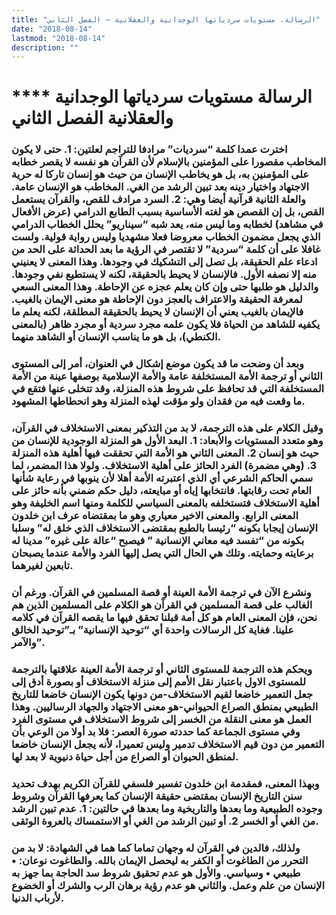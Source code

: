 ```yaml
---
title: "الرسالة، مستويات سردياتها الوجدانية والعقلانية – الفصل الثاني"
date: "2018-08-14"
lastmod: "2018-08-14"
description: ""
---
```

# **** **الرسالة مستويات سردياتها الوجدانية والعقلانية الفصل الثاني**

### اخترت عمدا كلمة “سرديات” مرادفا للتراجم لعلتين: 1. حتى لا يكون المخاطب مقصورا على المؤمنين بالإسلام لأن القرآن هو نفسه لا يقصر خطابه على المؤمنين به، بل هو يخاطب الإنسان من حيث هو إنسان تاركا له حرية الاجتهاد واختيار دينه بعد تبين الرشد من الغي. المخاطب هو الإنسان عامة. والعلة الثانية قرآنية أيضا وهي: 2. السرد مرادف للقص، والقرآن يستعمل القص، بل إن القصص هو لغته الأساسية بسبب الطابع الدرامي (عرض الأفعال في مشاهد) لخطابه وما ليس منه، يعد شبه “سيناريو” يحلل الخطاب الدرامي الذي يجعل مضمون الخطاب معروضا فعلا مشهديا وليس رواية قولية. ولست غافلا على أن كلمة “سردية” لا تقتصر في الرؤية ما بعد الحداثة على الحد من ادعاء علم الحقيقة، بل تصل إلى التشكيك في وجودها. وهذا المعنى لا يعنيني منه إلا نصفه الأول. فالإنسان لا يحيط بالحقيقة، لكنه لا يستطيع نفي وجودها. والدليل هو طلبها حتى وإن كان يعلم عجزه عن الإحاطة. وهذا المعنى السعي لمعرفة الحقيقة والاعتراف بالعجز دون الإحاطة هو معنى الإيمان بالغيب. فالإيمان بالغيب يعني أن الإنسان لا يحيط بالحقيقة المطلقة، لكنه يعلم ما يكفيه للشاهد من الحياة فلا يكون علمه مجرد سردية أو مجرد ظاهر (بالمعنى الكنطي)، بل هو ما يناسب الإنسان أو الشاهد منهما.

### وبعد أن وضحت ما قد يكون موضع إشكال في العنوان، أمر إلى المستوى الثاني أو ترجمة الأمة المستخلفة عامة والأمة الإسلامية بوصفها عينة من الأمة المستخلفة التي قد تحافظ على شروط هذه المنزلة، وقد تتخلى عنها فتقع في ما وقعت فيه من فقدان ولو مؤقت لهذه المنزلة وهو انحطاطها المشهود.

### وقبل الكلام على هذه الترجمة، لا بد من التذكير بمعنى الاستخلاف في القرآن، وهو متعدد المستويات والأبعاد: 1. البعد الأول هو المنزلة الوجودية للإنسان من حيث هو إنسان 2. المعنى الثاني هو الأمة التي تحققت فيها أهلية هذه المنزلة 3. (وهي مضمرة) الفرد الحائز على أهلية الاستخلاف. ولولا هذا المضمر، لما سمي الحاكم الشرعي أي الذي اعتبرته الأمة أهلا لأن ينوبها في رعاية شأنها العام تحت رقابتها. فانتخابها إياه أو مبايعته، دليل حكم ضمني بأنه حائز على أهلية الاستخلاف فتستخلفه بالمعنى السياسي للكلمة ومنها اسم الخليفة وهو المعنى الرابع. والمعنى الاخير معياري وهو ما بمقتضاه عرف ابن خلدون الإنسان إيجابا بكونه “رئيسا بالطبع بمقتضى الاستخلاف الذي خلق له” وسلبا بكونه من “تفسد فيه معاني الإنسانية ” فيصبح “عالة على غيره” مدينا له برعايته وحمايته. وتلك هي الحال التي يصل إليها الفرد والأمة عندما يصبحان تابعين لغيرهما.

### ونشرع الآن في ترجمة الأمة العينة أو قصة المسلمين في القرآن. ورغم أن الغالب على قصة المسلمين في القرآن هو الكلام على المسلمين الذين هم نحن، فإن المعنى العام هو كل أمة قبلنا تحقق فيها ما يقصه القرآن في كلامه علينا. فغاية كل الرسالات واحدة أي “توحيد الإنسانية” بـ”توحيد الخالق والآمر”.

### ويحكم هذه الترجمة للمستوى الثاني أو ترجمة الأمة العينة علاقتها بالترجمة للمستوى الاول باعتبار نقل الأمم إلى منزلة الاستخلاف أو بصورة أدق إلى جعل التعمير خاضعا لقيم الاستخلاف-من دونها يكون الإنسان خاضعا للتاريخ الطبيعي بمنطق الصراع الحيواني-هو معنى الاجتهاد والجهاد الرساليين. وهذا العمل هو معنى النقلة من الخسر إلى شروط الاستخلاف في مستوى الفرد وفي مستوى الجماعة كما حددته صورة العصر: فلا بد أولا من الوعي بأن التعمير من دون قيم الاستخلاف تدمير وليس تعميرا، لأنه يجعل الإنسان خاضعا لمنطق الحيوان أو الصراع من أجل حياة دنيوية لا بعد لها.

### وبهذا المعنى، فمقدمة ابن خلدون تفسير فلسفي للقرآن الكريم بهدف تحديد سنن التاريخ الإنسان بمقتضى حقيقة الإنسان كما يعرفها القرآن وشروط وجوده الطبيعية وما بعدها والتاريخية وما بعدها في حالتين: 1. عدم تبين الرشد من الغي أو الخسر 2. أو تبين الرشد من الغي أو الاستمساك بالعروة الوثقى.

### ولذلك، فالدين في القرآن له وجهان تماما كما هما في الشهادة: لا بد من التحرر من الطاغوت أو الكفر به ليحصل الإيمان بالله. والطاغوت نوعان: • طبيعي • وسياسي. والأول هو عدم تحقيق شروط سد الحاجة بما جهز به الإنسان من علم وعمل. والثاني هو عدم رؤية برهان الرب والشرك أو الخضوع لأرباب الدنيا.

###